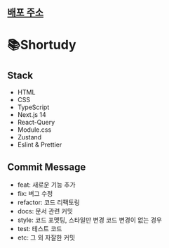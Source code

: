 ## [배포 주소](https://shortudy.vercel.app/)

# 📚Shortudy

## Stack

- HTML
- CSS
- TypeScript
- Next.js 14
- React-Query
- Module.css
- Zustand
- Eslint & Prettier

## Commit Message

- feat: 새로운 기능 추가
- fix: 버그 수정
- refactor: 코드 리팩토링
- docs: 문서 관련 커밋
- style: 코드 포맷팅, 스타일만 변경 코드 변경이 없는 경우
- test: 테스트 코드
- etc: 그 외 자잘한 커밋
